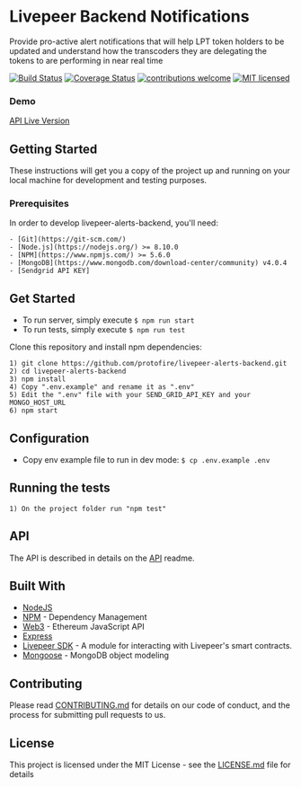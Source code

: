 # Livepeer Backend Notifications

Provide pro-active alert notifications that will help LPT token holders to be updated and understand how the transcoders they are delegating the tokens to are performing in near real time

[![Build Status](https://api.travis-ci.org/protofire/livepeer-alerts-backend.svg?branch=master)](https://travis-ci.org/protofire/livepeer-alerts-backend)
[![Coverage Status](https://coveralls.io/repos/github/protofire/livepeer-alerts-backend/badge.svg?branch=master)](https://coveralls.io/github/protofire/livepeer-alerts-backend?branch=master)
[![contributions welcome](https://img.shields.io/badge/contributions-welcome-brightgreen.svg?style=flat)](https://github.com/protofire/livepeer-alerts-backend/issues)
[![MIT licensed](https://img.shields.io/badge/license-MIT-blue.svg)](https://raw.githubusercontent.com/protofire/livepeer-alerts-backend/master/LICENSE)


### Demo

[API Live Version](https://livepeer-alerts-backend.herokuapp.com/)

## Getting Started

These instructions will get you a copy of the project up and running on your local machine for development and testing purposes.

### Prerequisites
In order to develop livepeer-alerts-backend, you'll need:
```
- [Git](https://git-scm.com/) 
- [Node.js](https://nodejs.org/) >= 8.10.0
- [NPM](https://www.npmjs.com/) >= 5.6.0
- [MongoDB](https://www.mongodb.com/download-center/community) v4.0.4
- [Sendgrid API KEY] 
```


## Get Started
- To run server, simply execute ```$ npm run start```
- To run tests, simply execute ```$ npm run test```

Clone this repository and install npm dependencies:

```
1) git clone https://github.com/protofire/livepeer-alerts-backend.git
2) cd livepeer-alerts-backend
3) npm install
4) Copy ".env.example" and rename it as ".env"
5) Edit the ".env" file with your SEND_GRID_API_KEY and your MONGO_HOST_URL 
6) npm start
```

## Configuration
- Copy env example file to run in dev mode: ```$ cp .env.example .env ```


## Running the tests

```
1) On the project folder run "npm test"

```

## API

The API is described in details on the [API](https://github.com/protofire/livepeer-alerts-backend/blob/master/API.md) readme.

## Built With

* [NodeJS](https://nodejs.org) 
* [NPM](https://www.npmjs.com/) - Dependency Management
* [Web3](https://web3js.readthedocs.io/en/1.0/) - Ethereum JavaScript API
* [Express](http://expressjs.com/)
* [Livepeer SDK](https://github.com/livepeer/livepeerjs/tree/master/packages/sdk) - A module for interacting with Livepeer's smart contracts.
* [Mongoose](https://mongoosejs.com/) - MongoDB object modeling

## Contributing
Please read [CONTRIBUTING.md](https://github.com/protofire/livepeer-alerts-backend/blob/master/CONTRIBUTING.md) for details on our code of conduct, and the process for submitting pull requests to us.

## License

This project is licensed under the MIT License - see the [LICENSE.md](https://github.com/protofire/livepeer-alerts-backend/blob/master/LICENSE) file for details
